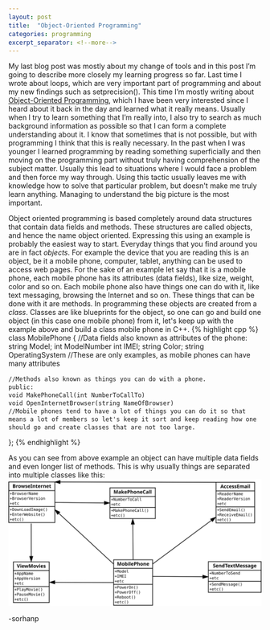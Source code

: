 ```yaml
---
layout: post
title:  "Object-Oriented Programming"
categories: programming
excerpt_separator: <!--more-->
---
```

[arch]: https://www.archlinux.org/
[virtualbox]: https://www.virtualbox.org/
[github]: https://github.com/sorhanp
[Amaintenance]: https://wiki.archlinux.org/index.php/System_maintenance
[debian]: https://www.debian.org/
[ubuntu]: https://www.ubuntu.com/
[xfce]: https://www.xfce.org/
[kate]: https://kate-editor.org/
[brackets]: http://brackets.io/
[jani]: http://www.penttinen.fi/
[splitted]: http://cse230.artifice.cc/lecture/splitting-code.html
[eclipse]: https://www.eclipse.org/ide/
[oop]: http://www.ntu.edu.sg/home/ehchua/programming/cpp/cp3_OOP.html
[beginnerscpp]: https://www.udemy.com/free-learn-c-tutorial-beginners/learn/v4/content
[isofaq]: https://isocpp.org/wiki/faq/classes-and-objects
[cplusplus]: http://www.cplusplus.com/doc/tutorial/classes/
[cppreference]: https://en.cppreference.com/w/
[previous]: /programming/2018/10/26/Keeping-on-keeping-on.html
[source]: https://help.github.com/articles/using-jekyll-as-a-static-site-generator-with-github-pages/

My last blog post was mostly about my change of tools and in this post I’m going to describe more closely my learning progress so far. Last time I wrote about loops, which are very important part of programming and about my new findings such as setprecision(). This time I’m mostly writing about [Object-Oriented Programming][oop], which I have been very interested since I heard about it back in the day and learned what it really means.<!--more--> Usually when I try to learn something that I’m really into, I also try to search as much background information as possible so that I can form a complete understanding about it. I know that sometimes that is not possible, but with programming I think that this is really necessary. In the past when I was younger I learned programming by reading something superficially and then moving on the programming part without truly having comprehension of the subject matter. Usually this lead to situations where I would face a problem and then force my way through. Using this tactic usually leaves me with knowledge how to solve that particular problem, but doesn't make me truly learn anything. Managing to understand the big picture is the most important.

Object oriented programming is based completely around data structures that contain data fields and methods. These structures are called objects, and hence the name object oriented. Expressing this using an example is probably the easiest way to start.  Everyday things that you find around you are in fact *objects*. For example the device that you are reading this is an object, be it a mobile phone, computer, tablet, anything can be used to access web pages. For the sake of an example let say that it is a mobile phone, each mobile phone has its attributes (data fields), like size, weight, color and so on. Each mobile phone also have things one can do with it, like text messaging, browsing the Internet and so on. These things that can be done with it are methods. In programming these objects are created from a *class*. Classes are like blueprints for the object, so one can go and build one object (in this case one mobile phone) from it, let's keep up with the example above and build a class mobile phone in C++. 
{% highlight cpp %}
class MobilePhone {
    //Data fields also known as attributes of the phone:
    string Model;
    int ModelNumber
    int IMEI;
    string Color;
    string OperatingSystem
    //These are only examples, as mobile phones can have many attributes

    //Methods also known as things you can do with a phone.
    public:
    void MakePhoneCall(int NumberToCallTo)
    void OpenInternetBrowser(string NameOfBrowser)
    //Mobile phones tend to have a lot of things you can do it so that means a lot of members so let's keep it sort and keep reading how one should go and create classes that are not too large.
};
{% endhighlight %}

As you can see from above example an object can have multiple data fields and even longer list of methods. This is why usually things are separated into multiple classes like this:
![Classes](/assets/classes.svg)


-sorhanp